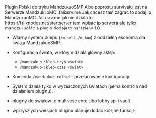 Plugin Polski do trybu MandzukuoSMP Albo poprostu survivalu jest na Serwerze MandzukuoMC..falixsrv.me Jak chcesz tam zagrac to dodaj ip  MandzukuoMC..falixsrv.me  jak nie dziala to 
https://falixnodes.net/startserver tam wpisac ip serwera ale tylko mandzukuoMc a plugin dodaje
to narazie w 1.0 
- Własny system sklepu (`/m_sell`, `/m_kup`) z oddzielną ekonomią dla świata MandzukuoSMP.  
- Konfiguracja świata, w którym działa główny sklep:  
  - `/mandzukuo_sklep-tryb <świat>`  
  - `/mandzukuo-sklep-czas <świat>`  
- Komenda `/mandzukuo reload` – przeładowanie konfiguracji.  
- System działa tylko w wyznaczonych światach (pełna kontrola nad działaniem pluginu).

- pluginy do światow to multivese core albo lobby api i vault 
- wprzyszlych wersjach pluginu planuje dodac kolejne funkcje 
